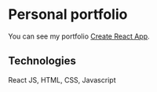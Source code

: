 # Personal portfolio

 You can see my portfolio  [Create React App](https://github.com/facebook/create-react-app).

## Technologies

React JS, HTML, CSS, Javascript


